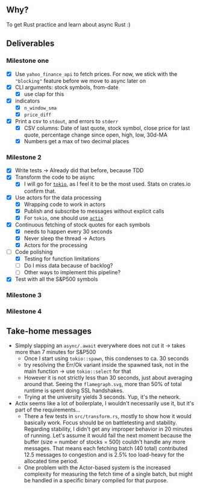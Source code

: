 ## Why?

To get Rust practice and learn about async Rust :)

## Deliverables

### Milestone one

- [x] Use `yahoo_finance_api` to fetch prices. For now, we stick with the
      `"blocking"` feature before we move to async later on
- [x] CLI arguments: stock symbols, from-date
  - [x] use clap for this
- [x] indicators
  - [x] `n_window_sma`
  - [x] `price_diff`
- [x] Print a csv to `stdout`, and errors to `stderr`
  - [x] CSV columns: Date of last quote, stock symbol, close price for last
        quote, percentage change since open, high, low, 30d-MA
  - [x] Numbers get a max of two decimal places

### Milestone 2

- [x] Write tests -> Already did that before, because TDD
- [x] Transform the code to be async
  - [x] I will go for [`tokio`](https://tokio.rs/), as I feel it to be the most
        used. Stats on crates.io confirm that.
- [x] Use actors for the data processing
  - [x] Wrapping code to work in actors
  - [x] Publish and subscribe to messages without explicit calls
  - [x] For `tokio`, one should use [`actix`](https://crates.io/crates/actix)
- [x] Continuous fetching of stock quotes for each symbols
  - [x] needs to happen every 30 seconds
  - [x] Never sleep the thread -> Actors
  - [x] Actors for the processing
- [ ] Code polishing
  - [x] Testing for function limitations
  - [ ] Do I miss data because of backlog?
  - [ ] Other ways to implement this pipeline?
- [x] Test with all the S&P500 symbols

### Milestone 3

### Milestone 4

## Take-home messages

- Simply slapping an `async/.await` everywhere does not cut it -> takes more
  than 7 minutes for S&P500
  - Once I start using `tokio::spawn`, this condenses to ca. 30 seconds
  - try resolving the Err/Ok variant inside the spawned task, not in the main
    function -> use `tokio::select` for that
  - However it is not strictly less than 30 seconds, just about averaging around
    that. Seeing the `flamegraph.svg`, more than 50% of total runtime is spent
    doing SSL handshakes.
  - Trying at the university yields 3 seconds. Yup, it's the network.
- Actix seems like a lot of boilerplate, I wouldn't necessarily use it, but it's
  part of the requirements...
  - There a few tests in `src/transform.rs`, mostly to show how it would
    basically work. Focus should be on battletesting and stability. Regarding
    stability, I didn't get any improper behavior in 20 minutes of running.
    Let's assume it would fail the next moment because the buffer (size = number
    of stocks = 500) couldn't handle any more messages. That means each fetching
    batch (40 total) contributed 12.5 messages to congestion and is 2.5% too
    load-heavy for the allocated time period.
  - One problem with the Actor-based system is the increased complexity for
    measuring the fetch time of a single batch, but might be handled in a
    specific binary compiled for that purpose.
